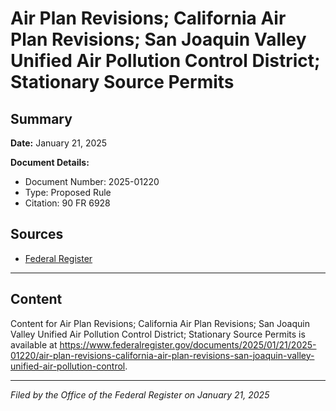 # Air Plan Revisions; California Air Plan Revisions; San Joaquin Valley Unified Air Pollution Control District; Stationary Source Permits

## Summary

**Date:** January 21, 2025

**Document Details:**
- Document Number: 2025-01220
- Type: Proposed Rule
- Citation: 90 FR 6928

## Sources
- [Federal Register](https://www.federalregister.gov/documents/2025/01/21/2025-01220/air-plan-revisions-california-air-plan-revisions-san-joaquin-valley-unified-air-pollution-control)

---

## Content

Content for Air Plan Revisions; California Air Plan Revisions; San Joaquin Valley Unified Air Pollution Control District; Stationary Source Permits is available at https://www.federalregister.gov/documents/2025/01/21/2025-01220/air-plan-revisions-california-air-plan-revisions-san-joaquin-valley-unified-air-pollution-control.

---

*Filed by the Office of the Federal Register on January 21, 2025*
